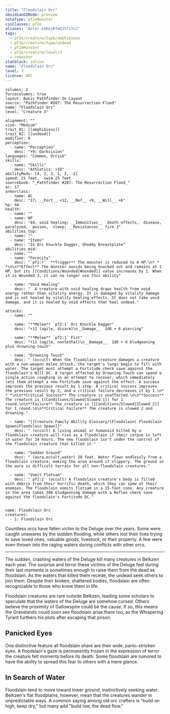 ```yaml
---
title: "Floodslain Orc"
obsidianUIMode: preview
noteType: pf2eMonster
cssClasses: pf2e
aliases: "Actor.kGKejKfwQJtfiYvJ" 
tags:
  - pf2e/creature/type/amphibious
  - pf2e/creature/type/undead
  - pf2eMonster
  - pf2e/creature/level/3
  - remaster
statblock: inline
name: "Floodslain Orc"
level: 3
license: ORC
---
```


```statblock
columns: 2
forcecolumns: true
layout: Basic Pathfinder 2e Layout
source: "Pathfinder #207: The Resurrection Flood"
name: "Floodslain Orc"
level: "Creature 3"

alignment: ""
size: "Medium"
trait_01: [[amphibious]]
trait_02: [[undead]]
modifier: 9
perception:
  - name: "Perception"
    desc: "+9; Darkvision"
languages: "Common, Orcish"
skills:
  - name: "Skills"
    desc: "Athletics: +10"
abilityMods: [4, 2, 3, 1, 2, -2]
speed: 25 feet,  swim 25 feet
sourcebook: "_Pathfinder #207: The Resurrection Flood_"
ac: 17
armorclass:
  - name: AC
    desc: "17; __Fort__ +12, __Ref__ +9, __Will__ +6"
hp: 44
health:
  - name: ""
  - name: HP
    desc: "44, void healing; __Immunities__  death effects,  disease,  paralyzed,  poison,  sleep; __Resistances__ fire 3"
abilities_top:
  - name: ""
  - name: "Items"
    desc: "2x Orc Knuckle Dagger, Shoddy Breastplate"
abilities_mid:
  - name: ""
  - name: "Ferocity"
    desc: "`pf2:r`  **Trigger** The monster is reduced to 0 HP.\n* * *\n\n**Effect** The monster avoids being knocked out and remains at 1 HP, but its [[Conditions/Wounded|Wounded]] value increases by 1. When it is Wounded 3, it can no longer use this ability"

  - name: "Void Healing"
    desc: "  A creature with void healing draws health from void energy rather than vitality energy. It is damaged by vitality damage and is not healed by vitality healing effects. It does not take void damage, and it is healed by void effects that heal undead."

attacks:
  - name: ""

  - name: "**Melee** `pf2:1` Orc Knuckle Dagger"
    desc: "+11 (agile, disarm)\n__Damage__  1d6 + 6 piercing"

  - name: "**Melee** `pf2:1` Fist"
    desc: "+11 (agile, nonlethal)\n__Damage__  1d8 + 6 bludgeoning plus drowning-touch"

  - name: "Drowning Touch"
    desc: " (occult) When the floodslain creature damages a creature with a non-weapon melee attack, the target's lungs begin to fill with water. The target must attempt a Fortitude check save against the floodslain's Will DC. A target affected by Drowning Touch can spend a single action coughing in an attempt to recover, which immediately lets them attempt a new Fortitude save against the effect. A success improves the previous result by 1 step. A critical success improves the previous result by 2, and a critical failure decreases it by 1.\n* * *\n\n**Critical Success** The creature is unaffected.\n\n**Success** The creature is [[Conditions/Slowed|Slowed 1]] for 1 round.\n\n**Failure** The creature is [[Conditions/Slowed|Slowed 2]] for 1 round.\n\n**Critical Failure** The creature is slowed 2 and drowning."

  - name: "[[Creature Family Ability Glossary/(Floodslain) Floodslain Spawn|Floodslain Spawn]]"
    desc: " (occult) A living animal or humanoid killed by a floodslain creature will rise as a floodslain if their corpse is left in water for 24 hours. The new floodslain isn't under the control of the floodslain creature that killed it."

  - name: "Sodden Ground"
    desc: " (aura,occult,water) 20 feet. Water flows endlessly from a floodslain creature, making the area around it slippery. The ground in the aura is difficult terrain for all non-floodslain creatures."

  - name: "Vomit Flotsam"
    desc: "`pf2:2` (occult) A floodslain creature's body is filled with debris from their horrific death, which they can spew at their enemies. The floodslain vomits flotsam in a 15-foot cone. Any creature in the area takes 3d8 bludgeoning damage with a Reflex check save against the floodslain's Fortitude DC."
 
```

```encounter-table
name: Floodslain Orc
creatures:
  - 1: Floodslain Orc
```



Countless orcs have fallen victim to the Deluge over the years. Some were caught unawares by the sudden flooding, while others lost their lives trying to save loved ones, valuable goods, livestock, or their property. A few were even thrown into the raging waters during conflicts with other orcs.

* * *

The sudden, crashing waters of the Deluge kill many creatures in Belkzen each year. The surprise and terror these victims of the Deluge feel during their last moments is sometimes enough to raise them from the dead as floodslain. As the waters that killed them recede, the undead seek others to join them. Despite their broken, shattered bodies, floodslain are often recognizable to those who knew them in life.

Floodslain creatures are rare outside Belkzen, leading some scholars to speculate that the waters of the Deluge are somehow cursed. Others believe the proximity of Gallowspire could be the cause. If so, this means the Gravelands could soon see floodslain arise there too, as the Whispering Tyrant furthers his plots after escaping that prison.

## Panicked Eyes

One distinctive feature all floodslain share are their wide, panic-stricken eyes. A floodslain's gaze is permanently frozen in the expression of terror the creature felt moments before its death. Some floodslain are rumored to have the ability to spread this fear to others with a mere glance.

## In Search of Water

Floodslain tend to move toward lower ground, instinctively seeking water. Belkzen's flat floodplains, however, mean that the creatures wander in unpredictable ways. A common saying among old orc crafters is "build on high, keep dry," but many add "build low, the dead flow."
